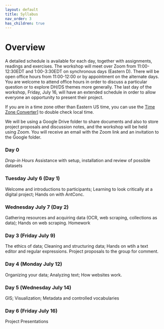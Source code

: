 ```yaml
---
layout: default
title: Syllabus
nav_order: 3
has_children: true
---
```

# Overview

A detailed schedule is available for each day, together with assignments, readings and exercises. The workshop will meet over Zoom from 11:00-12:30EDT  and 1:00-3:30EDT on synchronous days (Eastern D). There will be open office hours from 11:00-12:00 or by appointment on the alternate days. You are welcome to attend office hours in order to discuss a particular question or to explore DH/DS themes more generally. The last day of the workshop, Friday, July 16, will have an extended schedule in order to allow everyone an opportunity to present their project.

If you are in a time zone other than Eastern US time, you can use the [Time Zone Converter](https://www.timeanddate.com/worldclock/converter.html?iso=20210629T150000&p1=878)] to double check local time.

We will be using a Google Drive folder to share documents and also to store project proposals and discussion notes, and the workshop will be held using Zoom. You will receive an email with the Zoom link and an invitation to the Google folder.

### Day 0

*Drop-in Hours* Assistance with setup, installation and review of possible datasets

### Tuesday July 6 (Day 1)

Welcome and introductions to participants; Learning to look critically at a digital project; Hands on with AntConc.

###  Wednesday July 7 (Day 2)

Gathering resources and acquiring data (OCR, web scraping, collections as data); Hands on web scraping. Homework

### Day 3 (Friday July 9)

The ethics of data; Cleaning and structuring data; Hands on wtih a text editor and regular expressions. Project proposals to the group for comment.

### Day 4 (Monday July 12)

Organizing your data; Analyzing text; How websites work.

### Day 5 (Wednesday July 14)

GIS; Visualization; Metadata and controlled vocabularies


### Day 6 (Friday July 16)

Project Presentations

<br/>
